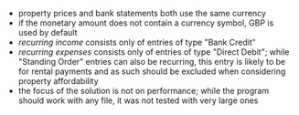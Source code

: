 - property prices and bank statements both use the same currency
- if the monetary amount does not contain a currency symbol, GBP is used by default
- _recurring income_ consists only of entries of type "Bank Credit"
- _recurring expenses_ consists only of entries of type "Direct Debit"; while "Standing Order" entries can also be recurring, this entry is likely to be for rental payments and as such should be excluded when considering property affordability
- the focus of the solution is not on performance; while the program should work with any file, it was not tested with very large ones
